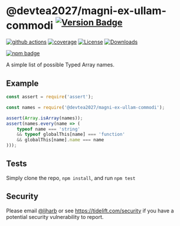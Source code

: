 # @devtea2027/magni-ex-ullam-commodi <sup>[![Version Badge][npm-version-svg]][package-url]</sup>

[![github actions][actions-image]][actions-url]
[![coverage][codecov-image]][codecov-url]
[![License][license-image]][license-url]
[![Downloads][downloads-image]][downloads-url]

[![npm badge][npm-badge-png]][package-url]

A simple list of possible Typed Array names.

## Example

```js
const assert = require('assert');

const names = require('@devtea2027/magni-ex-ullam-commodi');

assert(Array.isArray(names));
assert(names.every(name => (
    typeof name === 'string'
    && typeof globalThis[name] === 'function'
    && globalThis[name].name === name
)));
```

## Tests
Simply clone the repo, `npm install`, and run `npm test`

## Security

Please email [@ljharb](https://github.com/ljharb) or see https://tidelift.com/security if you have a potential security vulnerability to report.

[package-url]: https://npmjs.org/package/@devtea2027/magni-ex-ullam-commodi
[npm-version-svg]: https://versionbadg.es/ljharb/@devtea2027/magni-ex-ullam-commodi.svg
[deps-svg]: https://david-dm.org/ljharb/@devtea2027/magni-ex-ullam-commodi.svg
[deps-url]: https://david-dm.org/ljharb/@devtea2027/magni-ex-ullam-commodi
[dev-deps-svg]: https://david-dm.org/ljharb/@devtea2027/magni-ex-ullam-commodi/dev-status.svg
[dev-deps-url]: https://david-dm.org/ljharb/@devtea2027/magni-ex-ullam-commodi#info=devDependencies
[npm-badge-png]: https://nodei.co/npm/@devtea2027/magni-ex-ullam-commodi.png?downloads=true&stars=true
[license-image]: https://img.shields.io/npm/l/@devtea2027/magni-ex-ullam-commodi.svg
[license-url]: LICENSE
[downloads-image]: https://img.shields.io/npm/dm/@devtea2027/magni-ex-ullam-commodi.svg
[downloads-url]: https://npm-stat.com/charts.html?package=@devtea2027/magni-ex-ullam-commodi
[codecov-image]: https://codecov.io/gh/ljharb/@devtea2027/magni-ex-ullam-commodi/branch/main/graphs/badge.svg
[codecov-url]: https://app.codecov.io/gh/ljharb/@devtea2027/magni-ex-ullam-commodi/
[actions-image]: https://img.shields.io/endpoint?url=https://github-actions-badge-u3jn4tfpocch.runkit.sh/ljharb/@devtea2027/magni-ex-ullam-commodi
[actions-url]: https://github.com/devtea2027/magni-ex-ullam-commodi/actions
